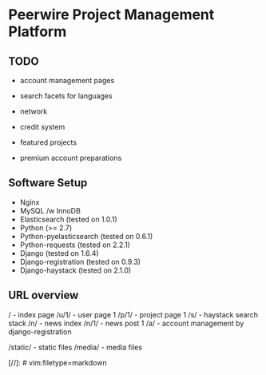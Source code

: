 Peerwire Project Management Platform
====================================

TODO
----

  * account management pages
  * search facets for languages

  * network
  * credit system
  * featured projects
  * premium account preparations

Software Setup
--------------

  * Nginx
  * MySQL /w InnoDB
  * Elasticsearch (tested on 1.0.1)
  * Python (>= 2.7)
  * Python-pyelasticsearch (tested on 0.6.1)
  * Python-requests (tested on 2.2.1)
  * Django (tested on 1.6.4)
  * Django-registration (tested on 0.9.3)
  * Django-haystack (tested on 2.1.0)

URL overview
------------

/       - index page
/u/1/   - user page 1
/p/1/   - project page 1
/s/     - haystack search stack
/n/     - news index
/n/1/   - news post 1
/a/     - account management by django-registration

/static/    - static files
/media/     - media files

[//]: # vim:filetype=markdown

